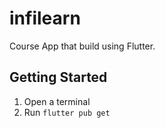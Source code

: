 # infilearn

Course App that build using Flutter.

## Getting Started
1. Open a terminal
2. Run `flutter pub get`

